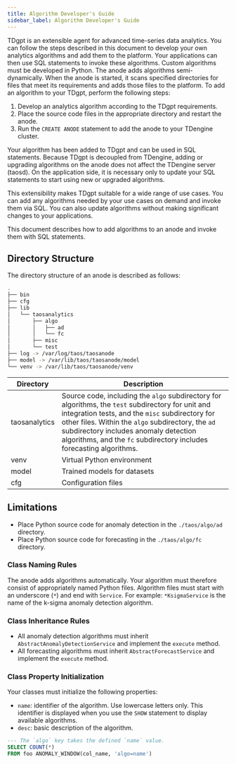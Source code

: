 ```yaml
---
title: Algorithm Developer's Guide
sidebar_label: Algorithm Developer's Guide
---
```

TDgpt is an extensible agent for advanced time-series data analytics. You can follow the steps described in this document to develop your own analytics algorithms and add them to the platform. Your applications can then use SQL statements to invoke these algorithms. Custom algorithms must be developed in Python.
The anode adds algorithms semi-dynamically. When the anode is started, it scans specified directories for files that meet its requirements and adds those files to the platform. To add an algorithm to your TDgpt, perform the following steps:

1. Develop an analytics algorithm according to the TDgpt requirements.
2. Place the source code files in the appropriate directory and restart the anode.
3. Run the `CREATE ANODE` statement to add the anode to your TDengine cluster.

Your algorithm has been added to TDgpt and can be used in SQL statements. Because TDgpt is decoupled from TDengine, adding or upgrading algorithms on the anode does not affect the TDengine server (taosd). On the application side, it is necessary only to update your SQL statements to start using new or upgraded algorithms.

This extensibility makes TDgpt suitable for a wide range of use cases. You can add any algorithms needed by your use cases on demand and invoke them via SQL. You can also update algorithms without making significant changes to your applications.

This document describes how to add algorithms to an anode and invoke them with SQL statements.

## Directory Structure

The directory structure of an anode is described as follows:

```bash
.
├── bin
├── cfg
├── lib
│   └── taosanalytics
│       ├── algo
│       │   ├── ad
│       │   └── fc
│       ├── misc
│       └── test
├── log -> /var/log/taos/taosanode
├── model -> /var/lib/taos/taosanode/model
└── venv -> /var/lib/taos/taosanode/venv

```

|Directory|Description|
|---|---|
|taosanalytics| Source code, including the `algo` subdirectory for algorithms, the `test` subdirectory for unit and integration tests, and the `misc` subdirectory for other files. Within the `algo` subdirectory, the `ad` subdirectory includes anomaly detection algorithms, and the `fc` subdirectory includes forecasting algorithms.|
|venv| Virtual Python environment |
|model|Trained models for datasets|
|cfg|Configuration files|

## Limitations

- Place Python source code for anomaly detection in the `./taos/algo/ad` directory.
- Place Python source code for forecasting in the `./taos/algo/fc` directory.

### Class Naming Rules

The anode adds algorithms automatically. Your algorithm must therefore consist of appropriately named Python files. Algorithm files must start with an underscore (`*`) and end with `Service`. For example: `*KsigmaService` is the name of the k-sigma anomaly detection algorithm.

### Class Inheritance Rules

- All anomaly detection algorithms must inherit `AbstractAnomalyDetectionService` and implement the `execute` method.
- All forecasting algorithms must inherit `AbstractForecastService` and implement the `execute` method.

### Class Property Initialization

Your classes must initialize the following properties:

- `name`: identifier of the algorithm. Use lowercase letters only. This identifier is displayed when you use the `SHOW` statement to display available algorithms.
- `desc`: basic description of the algorithm.

```SQL
--- The `algo` key takes the defined `name` value.
SELECT COUNT(*)
FROM foo ANOMALY_WINDOW(col_name, 'algo=name')
```
